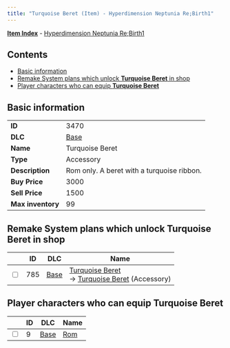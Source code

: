 ```yaml
---
title: "Turquoise Beret (Item) - Hyperdimension Neptunia Re;Birth1"
---
```


[**Item Index**](/neptunia/rb1/item/index.html) - [Hyperdimension Neptunia Re;Birth1](/neptunia/rb1)

## Contents

- [Basic information](#basic-information)
- [Remake System plans which unlock **Turquoise Beret** in shop](#remake-system-plans-which-unlock-turquoise-beret-in-shop)
- [Player characters who can equip **Turquoise Beret**](#player-characters-who-can-equip-turquoise-beret)

## Basic information

|   |   |
| -- | -- |
| **ID** | 3470 |
| **DLC** | [Base](/neptunia/rb1/dlc/1-base.html) |
| **Name** | Turquoise Beret |
| **Type** | Accessory |
| **Description** | Rom only. A beret with a turquoise ribbon. |
| **Buy Price** | 3000 |
| **Sell Price** | 1500 |
| **Max inventory** | 99 |

## Remake System plans which unlock **Turquoise Beret** in shop

|    | ID | DLC | Name |
| -- | -- | --- | ---- |
| <input type="checkbox" id="rb1-remake-1-785" class="trackbox" /> | 785 | [Base](/neptunia/rb1/dlc/1-base.html) | [Turquoise Beret](/neptunia/rb1/remake/1-785-turquoise-beret.html)<br />→ [Turquoise Beret](/neptunia/rb1/item/1-3470-turquoise-beret.html) (Accessory) |

## Player characters who can equip **Turquoise Beret**

|    | ID | DLC | Name |
| -- | -- | --- | ---- |
| <input type="checkbox" id="rb1-player-1-9" class="trackbox" /> | 9 | [Base](/neptunia/rb1/dlc/1-base.html) | [Rom](/neptunia/rb1/player/1-9-rom.html) |